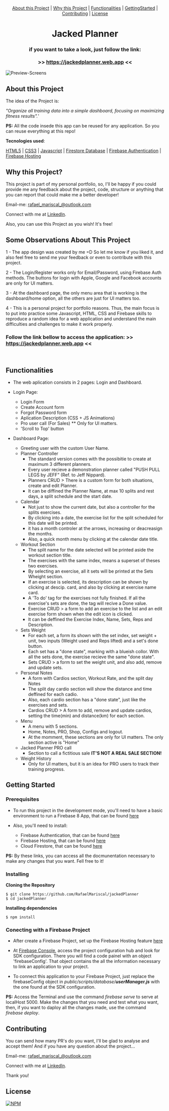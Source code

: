 </br>

<p align="center">
  <a href="#About">About this Project</a> |
  <a href="#Why">Why this Project</a> |
  <a href="#Functionalities">Functionalities</a> |
  <a href="#GettingStarted">GettingStarted</a> |
  <a href="#Contributing">Contributing</a> |
  <a href="#License">License</a>
</p>

<h1 align="center">Jacked Planner</h1> 

<h3 align="center">if you want to take a look, just follow the link: </br></br> 
>> <a href="https://jackedplanner.web.app">https://jackedplanner.web.app</a> << </h3>

![Preview-Screens](https://github.com/RafaelMariscal/jackedPlanner/blob/master/public/assets/screenShots/ScreenShots1.png.png)


<h2 id="About">About this Project</h2>

The idea of the Project is:

_"Organize all training data into a simple dashboard, focusing on maximizing fitness results"._'

**PS:** All the code insede this app can be reused for any application. So you can reuse everything at this repo!

**Tecnologies used**:</br>
<p>
    <a href="https://developer.mozilla.org/en-US/docs/Web/HTML">HTML5</a> | 
    <a href="https://developer.mozilla.org/en-US/docs/Web/CSS">CSS3</a> | 
    <a href="https://developer.mozilla.org/en-US/docs/Web/JavaScript">Javascript</a> | 
    <a href="https://firebase.google.com/docs/auth?authuser=0&hl=en">Firestore Database</a> | 
    <a href="https://firebase.google.com/docs/hosting?authuser=0&hl=en">Firebase Authentication</a> | 
    <a href="https://firebase.google.com/docs/firestore?authuser=0&hl=en">Firebase Hosting</a>
</p>

<h2 id="Why">Why this Project?</h2>

This project is part of my personal portfolio, so, I'll be happy if you could provide me any feedback about the project, code, structure or anything that you can report that could make me a better developer!

Email-me: <a href="mailto: rafael_mariscal_@outlook.com">rafael_mariscal_@outlook.com</a>

Connect with me at [LinkedIn](https://www.linkedin.com/in/rafael-mariscal/).

Also, you can use this Project as you wish! It's free!


<h2 id="Observations">Some Observations About This Project</h2>

1 - The app design was created by me =D So let me know if you liked it, and also feel free to send me your feedback or even to contribute with this project. 

2 - The Login/Register works only for Email/Password, using Firebase Auth methods. The buttons for login with Apple, Google and Facebook accounts are only for UI matters.

3 - At the dashboard page, the only menu area that is working is the dashboard/home option, all the others are just for UI matters too.

4 - This is a personal project for portfolio reasons. Thus, the main focus is to put into practice some Javascript, HTML, CSS and Firebase skills to reproduce a random idea for a web application and understand the main difficulties and challenges to make it work properly.

<h3>Follow the link bellow to access the application: >> <a href="https://jackedplanner.web.app">https://jackedplanner.web.app</a> << </h3>
</br>

<h2 id="Functionalities">Functionalities</h2>

- The web aplication consists in 2 pages: Login and Dashboard.
- Login Page:
  - Login Form
  - Create Account form
  - Forgot Password form
  - Aplication Description (CSS + JS Animations)
  - Pro user call (For Sales) ** Only for UI matters. 
  - 'Scroll to Top' button
 
- Dashboard Page:
  - Greeting user with the custom User Name.
  - Planner Controller
    - The standard version comes with the possibitie to create at maximum 3 different planners.
    - Every user recieve a demonstration planner called "PUSH PULL LEGS by JEFF" (Ref. to Jeff Nippard).
    - Planners CRUD > There is a custom form for both situations, create and edit Planner.
    - It can be diffined the Planner Name, at max 10 splits and rest days, a split schedule and the start date.
  - Calendar
    - Not just to show the current date, but also a controller for the splits exercises.
    - By clicking into a date, the exercise list for the split scheduled for this date will be printed.
    - it has a month controler at the arrows, increasing or deacreasign the months.
    - Also, a quick month menu by clicking at the calendar date title. 
  - Workout Section
    - The split name for the date selected will be printed aside the workout section title.
    - The exercises with the same index, means a superset of theses two exercises.
    - By selecting an exercise, all it sets will be printed at the Sets Wheight section.
    - If an exercise is selected, its description can be shown by clicking at descip. card, and also by clicking at exercise name card.
    - A 'To do' tag for the exercises not fully finished. If all the exercise's sets are done, the tag will recive a Done value.
    - Exercise CRUD > a form to add an exercise to the list and an edit exercise form shown when the edit icon is clicked.
    - It can be deffined the Exercise Index, Name, Sets, Reps and Description.
  - Sets Weight
    - For each set, a form its shown with the set index, set weight + unit, two inputs (Weight used and Reps lifted) and a set's done button.
    - Each set has a "done state", marking with a blueish collor. With all the sets done, the exercise recieve the same "done state".
    - Sets CRUD > a form to set the weight unit, and also add, remove and update sets.
  - Personal Notes
    - A form with Cardios section, Workout Rate, and the split day Notes
    - The split day cardio section will show the distance and time deffined for each cadio.
    - Also, each cardio section has a "done state", just like the exercises and sets.
    - Cardios CRUD > A form to add, remove and update cardios, setting the time(min) and distance(km) for each section.
  - Menu
    - A menu with 5 sections.
    - Home, Notes, PRO, Shop, Configs and logout.
    - At the momment, these sections are only for UI matters. The only section active is "Home"
  - Jacked Planner PRO call
    - Section to call a fictitious sale **IT'S NOT A REAL SALE SECTION!**
  - Weight History 
    - Only for UI matters, but it is an idea for PRO users to track their training progress.


<h2 id="GettingStarted">Getting Started</h2>

<h3>Prerequisites</h3>

- To run this project in the development mode, you'll need to have a basic environment to run a Firebase 8 App, that can be found [here](https://firebase.google.com/docs/web/setup?authuser=0&%3Bhl=pt&hl=en)

- Also, you'll need to install:
    - Firebase Authentication, that can be found [here](https://firebase.google.com/docs/auth?authuser=0&hl=en)
    - Firebase Hosting, that can be found [here](https://firebase.google.com/docs/hosting?authuser=0&hl=en)
    - Cloud Firestore, that can be found [here](https://firebase.google.com/docs/firestore?authuser=0&hl=en)

**PS:** By these links, you can access all the docmunentation necessary to make any changes that you want. Fell free to it!

<h3>Installing</h3>

**Cloning the Repository**

```
$ git clone https://github.com/RafaelMariscal/jackedPlanner
$ cd jackedPlanner
```

**Installing dependencies**

```
$ npm install
```

<h3>Conecting with a Firebase Project</h3>

- After create a Firebase Project, set up the Firebase Hosting feature <a href="https://firebase.google.com/docs/hosting?authuser=0&hl=en">here</a>

- At <a href="https://console.firebase.google.com/u/0/?hl=en">Firebase Console</a>, access the project configuration hub and look for SDK configuration. There you will find a code painel with an object 'firebaseConfig'. That object contains the all the information necessary to link an application  to your project.

- To connect this application to your Firebase Project, just replace the firebaseConfig object in _public/scripts/database/**userManager.js**_ with the one found at the SDK configuration.

**PS:** Access the Terminal and use the command _firebase serve_ to serve at localHost 5000. Make the changes that you need and test what you want, then, if you want to daploy all the changes made, use the command _firebase deploy_.


<h2 id="Contributing">Contributing</h2>

You can send how many PR's do you want, I'll be glad to analyse and accept them! And if you have any question about the project...

Email-me: <a href="mailto: rafael_mariscal_@outlook.com">rafael_mariscal_@outlook.com</a>

Connect with me at [LinkedIn](https://www.linkedin.com/in/rafael-mariscal/).

Thank you!

<h2 id="License">License</h2>

[![NPM](https://img.shields.io/npm/l/react)](https://github.com/RafaelMariscal/jackedPlanner/blob/master/LICENSE)
